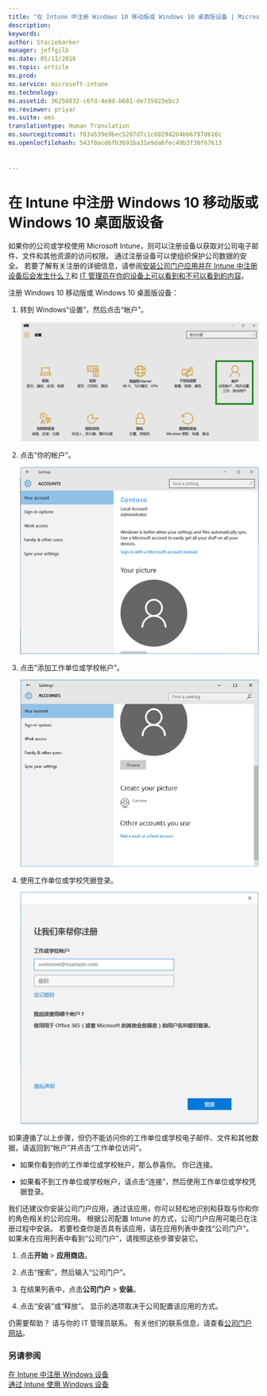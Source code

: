 ```yaml
---
title: "在 Intune 中注册 Windows 10 移动版或 Windows 10 桌面版设备 | Microsoft Intune"
description: 
keywords: 
author: Staciebarker
manager: jeffgilb
ms.date: 05/11/2016
ms.topic: article
ms.prod: 
ms.service: microsoft-intune
ms.technology: 
ms.assetid: 36250832-c6fd-4e8d-b681-de735023ebc3
ms.reviewer: priyar
ms.suite: ems
translationtype: Human Translation
ms.sourcegitcommit: f83a539e9bec5207d7c1c682942b4bb6797d616c
ms.openlocfilehash: 543f0acd6fb3691ba31e9da6fec49b3f30f67613


---
```



# 在 Intune 中注册 Windows 10 移动版或 Windows 10 桌面版设备

如果你的公司或学校使用 Microsoft Intune，则可以注册设备以获取对公司电子邮件、文件和其他资源的访问权限。 通过注册设备可以使组织保护公司数据的安全。 若要了解有关注册的详细信息，请参阅[安装公司门户应用并在 Intune 中注册设备后会发生什么？](what-happens-if-you-install-the-company-portal-app-and-enroll-your-device-in-intune-windows.md)和 [IT 管理员在你的设备上可以看到和不可以看到的内容](what-can-your-it-administrator-see-when-you-enroll-your-device-in-intune-windows.md)。


注册 Windows 10 移动版或 Windows 10 桌面版设备：

1.  转到 Windows“设置”，然后点击“帐户”。

    ![settings-accounts](./media/W10-enroll-1-settings-accounts.png)

2.  点击“你的帐户”。

    ![your-account](./media/W10-enroll-2-accounts-your-account.png)

3.  点击“添加工作单位或学校帐户”。

    ![add-work-school-account](./media/W10-enroll-3-add-work-school-acct.png)

4.  使用工作单位或学校凭据登录。

    ![sign-in](./media/W10-enroll-4-sign-in.png)

如果遵循了以上步骤，但仍不能访问你的工作单位或学校电子邮件、文件和其他数据，请返回到“帐户”并点击“工作单位访问”。

-   如果你看到你的工作单位或学校帐户，那么恭喜你。 你已连接。

-   如果看不到工作单位或学校帐户，请点击“连接”，然后使用工作单位或学校凭据登录。

我们还建议你安装公司门户应用，通过该应用，你可以轻松地识别和获取与你和你的角色相关的公司应用。 根据公司配置 Intune 的方式，公司门户应用可能已在注册过程中安装。 若要检查你是否具有该应用，请在应用列表中查找“公司门户”。 如果未在应用列表中看到“公司门户”，请按照这些步骤安装它。

1.  点击**开始** &gt; **应用商店**。

2.  点击“搜索”，然后输入“公司门户”。

3.  在结果列表中，点击**公司门户** &gt; **安装**。

4.  点击“安装”或“释放”。 显示的选项取决于公司配置该应用的方式。

仍需要帮助？ 请与你的 IT 管理员联系。 有关他们的联系信息，请查看[公司门户网站](http://portal.manage.microsoft.com)。

### 另请参阅
[在 Intune 中注册 Windows 设备](enroll-your-device-in-intune-windows.md)</br>
[通过 Intune 使用 Windows 设备](using-your-windows-device-with-intune.md)




<!--HONumber=Jun16_HO4-->


